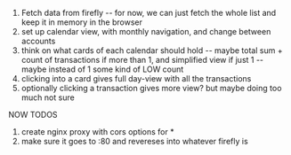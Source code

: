 1. Fetch data from firefly -- for now, we can just fetch the whole list and keep it in memory in the browser
2. set up calendar view, with monthly navigation, and change between accounts
3. think on what cards of each calendar should hold -- maybe total sum + count of transactions if more than 1, and simplified view if just 1 -- maybe instead of 1 some kind of LOW count
4. clicking into a card gives full day-view with all the transactions
5. optionally clicking a transaction gives more view? but maybe doing too much not sure



NOW TODOS
1. create nginx proxy with cors options for *
2. make sure it goes to :80 and revereses into whatever firefly is
